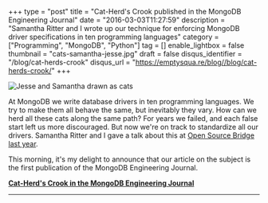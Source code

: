 +++
type = "post"
title = "Cat-Herd's Crook published in the MongoDB Engineering Journal"
date = "2016-03-03T11:27:59"
description = "Samantha Ritter and I wrote up our technique for enforcing MongoDB driver specifications in ten programming languages"
category = ["Programming", "MongoDB", "Python"]
tag = []
enable_lightbox = false
thumbnail = "cats-samantha-jesse.jpg"
draft = false
disqus_identifier = "/blog/cat-herds-crook"
disqus_url = "https://emptysqua.re/blog//blog/cat-herds-crook/"
+++

<p><img alt="Jesse and Samantha drawn as cats" src="cats-samantha-jesse.jpg" /></p>
<p>At MongoDB we write database drivers in ten programming languages. We try to make them all behave the same, but inevitably they vary. How can we herd all these cats along the same path? For years we failed, and each false start left us more discouraged. But now we're on track to standardize all our drivers. Samantha Ritter and I gave a talk about this at <a href="https://youtu.be/OBjU_xYtPmA">Open Source Bridge last year</a>.</p>
<p>This morning, it's my delight to announce that our article on the subject is the first publication of the MongoDB Engineering Journal.</p>
<p><a href="https://engineering.mongodb.com/post/cat-herds-crook/"><strong>Cat-Herd's Crook in the MongoDB Engineering Journal</strong></a></p>
<hr />
